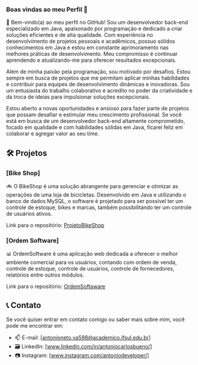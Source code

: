 ### Boas vindas ao meu Perfil 💙

📌 Bem-vindo(a) ao meu perfil no GitHub! Sou um desenvolvedor back-end especializado em Java, apaixonado por programação e dedicado a criar soluções eficientes e de alta qualidade. Com experiência no desenvolvimento de projetos pessoais e acadêmicos, possuo sólidos conhecimentos em Java e estou em constante aprimoramento nas melhores práticas de desenvolvimento. Meu compromisso é continuar aprendendo e atualizando-me para oferecer resultados excepcionais.

Além de minha paixão pela programação, sou motivado por desafios. Estou sempre em busca de projetos que me permitam aplicar minhas habilidades e contribuir para equipes de desenvolvimento dinâmicas e inovadoras. Sou um entusiasta do trabalho colaborativo e acredito no poder da criatividade e da troca de ideias para impulsionar soluções excepcionais.

Estou aberto a novas oportunidades e ansioso para fazer parte de projetos que possam desafiar e estimular meu crescimento profissional. Se você está em busca de um desenvolvedor back-end altamente comprometido, focado em qualidade e com habilidades sólidas em Java, ficarei feliz em colaborar e agregar valor ao seu time.

## 🛠 Projetos 

### [Bike Shop]
🚲 O BikeShop é uma solução abrangente para gerenciar e otimizar as operações de uma loja de bicicletas. Desenvolvido em Java e utilizando o banco de dados MySQL, o software é projetado para ser possivel ter um controle de estoque, bikes e marcas, também possibilitando ter um controle de usuários ativos.

Link para o repositório: [ProjetoBikeShop](https://github.com/Antonio-217/ProjetoBikeShop)

### [Ordem Software] 
📊 OrdemSoftware é uma aplicação web dedicada a oferecer o melhor ambiente comercial para os usuários, contando com ordem de venda, controle de estoque, controle de usuários, controle de fornecedores, relatórios entre outros módulos.

Link para o repositório: [OrdemSoftaware](https://github.com/Antonio-217/OrdemSoftware)

## 📞 Contato 

Se você quiser entrar em contato comigo ou saber mais sobre mim, você pode me encontrar em:

- 📫 E-mail: [antonioneto.va598@academico.ifsul.edu.br]
- 🗃 LinkedIn: [www.linkedin.com/in/antoniocarlosbueno/]
- 📷 Instagram: [www.instagram.com/antoniodeveloper/]

